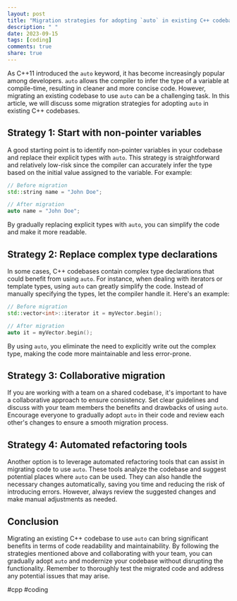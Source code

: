 ```yaml
---
layout: post
title: "Migration strategies for adopting `auto` in existing C++ codebases"
description: " "
date: 2023-09-15
tags: [coding]
comments: true
share: true
---
```


As C++11 introduced the `auto` keyword, it has become increasingly popular among developers. `auto` allows the compiler to infer the type of a variable at compile-time, resulting in cleaner and more concise code. However, migrating an existing codebase to use `auto` can be a challenging task. In this article, we will discuss some migration strategies for adopting `auto` in existing C++ codebases.

## Strategy 1: Start with non-pointer variables

A good starting point is to identify non-pointer variables in your codebase and replace their explicit types with `auto`. This strategy is straightforward and relatively low-risk since the compiler can accurately infer the type based on the initial value assigned to the variable. For example:

```cpp
// Before migration
std::string name = "John Doe";

// After migration
auto name = "John Doe";
```

By gradually replacing explicit types with `auto`, you can simplify the code and make it more readable.

## Strategy 2: Replace complex type declarations

In some cases, C++ codebases contain complex type declarations that could benefit from using `auto`. For instance, when dealing with iterators or template types, using `auto` can greatly simplify the code. Instead of manually specifying the types, let the compiler handle it. Here's an example:

```cpp
// Before migration
std::vector<int>::iterator it = myVector.begin();

// After migration
auto it = myVector.begin();
```

By using `auto`, you eliminate the need to explicitly write out the complex type, making the code more maintainable and less error-prone.

## Strategy 3: Collaborative migration

If you are working with a team on a shared codebase, it's important to have a collaborative approach to ensure consistency. Set clear guidelines and discuss with your team members the benefits and drawbacks of using `auto`. Encourage everyone to gradually adopt `auto` in their code and review each other's changes to ensure a smooth migration process.

## Strategy 4: Automated refactoring tools

Another option is to leverage automated refactoring tools that can assist in migrating code to use `auto`. These tools analyze the codebase and suggest potential places where `auto` can be used. They can also handle the necessary changes automatically, saving you time and reducing the risk of introducing errors. However, always review the suggested changes and make manual adjustments as needed.

## Conclusion

Migrating an existing C++ codebase to use `auto` can bring significant benefits in terms of code readability and maintainability. By following the strategies mentioned above and collaborating with your team, you can gradually adopt `auto` and modernize your codebase without disrupting the functionality. Remember to thoroughly test the migrated code and address any potential issues that may arise.

#cpp #coding